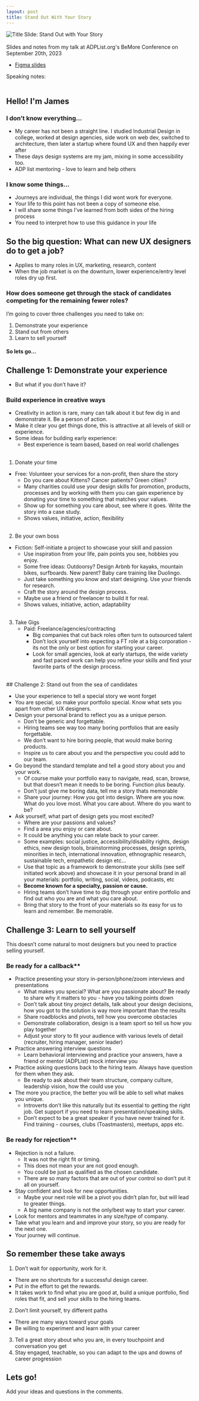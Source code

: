 ```yaml
---
layout: post
title: Stand Out With Your Story
---
```


![Title Slide: Stand Out with Your Story](/assets/posts/Stand1.png)
<br/><br/>Slides and notes from my talk at ADPList.org's BeMore Conference on September 20th, 2023
- [Figma slides](https://www.figma.com/proto/naFH2VJ7is5JuvsTSlO1KY/Stand-Out-With-Your-Story?page-id=0%3A1&type=design&node-id=418-10&viewport=3330%2C-350%2C0.16&t=cN51GumrcMek91D3-1&scaling=min-zoom&starting-point-node-id=418%3A10&mode=design)
<!--more-->
Speaking notes:
<br/><br/>
## Hello! I'm James
### I don’t know everything...
- My career has not been a straight line. I studied Industrial Design in college, worked at design agencies, side work on web dev, switched to architecture, then later a startup where found UX and then happily ever after
- These days design systems are my jam, mixing in some accessibility too.
- ADP list mentoring - love to learn and help others

### I know some things...

- Journeys are individual, the things I did wont work for everyone.
- Your life to this point has not been a copy of someone else.
- I will share some things I’ve learned from both sides of the hiring process
- You need to interpret how to use this guidance in your life

## So the big question: What can new UX designers do to get a job?

- Applies to many roles in UX, marketing, research, content
- When the job market is on the downturn, lower experience/entry level roles dry up first. 

### How does someone get through the stack of candidates competing for the remaining fewer roles?

I’m going to cover three challenges you need to take on:
1. Demonstrate your experience
2. Stand out from others
3. Learn to sell yourself

#### So lets go…

## Challenge 1: Demonstrate your experience

- But what if you don’t have it?

### Build experience in creative ways

- Creativity in action is rare, many can talk about it but few dig in and demonstrate it. Be a person of action. 
- Make it clear you get things done, this is attractive at all levels of skill or experience.
- Some ideas for building early experience:
    - Best experience is team based, based on real world challenges
<br/><br/>
1. Donate your time
- Free: Volunteer your services for a non-profit, then share the story
    - Do you care about Kittens? Cancer patients? Green cities?
    - Many charities could use your design skills for promotion, products, processes and by working with them you can gain experience by donating your time to something that matches your values.
    - Show up for something you care about, see where it goes. Write the story into a case study.
    - Shows values, initiative, action, flexibility
<br/><br/>
2. Be your own boss
- Fiction: Self-initiate a project to showcase your skill and passion
    - Use inspiration from your life, pain points you see, hobbies you enjoy.
    - Some free ideas: Outdoorsy? Design Arbnb for kayaks, mountain bikes, surfboards. New parent? Baby care training like Duolingo.
    - Just take something you know and start designing. Use your friends for research.
    - Craft the story around the design process.
    - Maybe use a friend or freelancer to build it for real.
    - Shows values, initiative, action, adaptability
<br/><br/>    
3. Take Gigs
    - Paid: Freelance/agencies/contracting
        - Big companies that cut back roles often turn to outsourced talent
        - Don’t lock yourself into expecting a FT role at a big corporation - its not the only or best option for starting your career.
        - Look for small agencies, look at early startups, the wide variety and fast paced work can help you refine your skills and find your favorite parts of the design process.
<br/>
## Challenge 2: Stand out from the sea of candidates

- Use your experience to tell a special story we wont forget
- You are special, so make your portfolio special. Know what sets you apart from other UX designers.
- Design your personal brand to reflect you as a unique person. 
   - Don’t be generic and forgettable.
   - Hiring teams see way too many boring portfolios that are easily forgettable.
   - We don’t want to hire boring people, that would make boring products.
   - Inspire us to care about you and the perspective you could add to our team.
- Go beyond the standard template and tell a good story about you and your work.
    - Of course make your portfolio easy to navigate, read, scan, browse, but that doesn’t mean it needs to be boring. Function plus beauty.
    - Don’t just give me boring data, tell me a story thats memorable
    - Share your journey:  How you got into design. Where are you now. What do you love most. What you care about. Where do you want to be?
- Ask yourself, what part of design gets you most excited? 
    - Where are your passions and values? 
    - Find a area you enjoy or care about. 
    - It could be anything you can relate back to your career. 
    - Some examples: social justice, accessibility/disability rights, design ethics, new design tools, brainstorming processes, design sprints, minorities in tech, international innovation, ethnographic research, sustainable tech, empathetic design etc...
    - Use that topic as a framework to demonstrate your skills (see self initiated work above) and showcase it in your personal brand in all your materials: portfolio, writing, social, videos, podcasts, etc
    - **Become known for a specialty, passion or cause.** 
    - Hiring teams don’t have time to dig through your entire portfolio and find out who you are and what you care about. 
    - Bring that story to the front of your materials so its easy for us to learn and remember. Be memorable.

## Challenge 3: Learn to sell yourself

This doesn’t come natural to most designers but you need to practice selling yourself.

### Be ready for a callback**

- Practice presenting your story in-person/phone/zoom interviews and presentations
    - What makes you special? What are you passionate about? Be ready to share why it matters to you - have you talking points down
    - Don’t talk about tiny project details, talk about your design decisions, how you got to the solution is way more important than the results
    - Share roadblocks and pivots, tell how you overcome obstacles
    - Demonstrate collaboration, design is a team sport so tell us how you play together
    - Adjust your story to fit your audience with various levels of detail (recruiter, hiring manager, senior leader)
- Practice answering interview questions
    - Learn behavioral interviewing and practice your answers, have a friend or mentor (ADPList) mock interview you
- Practice asking questions back to the hiring team. Always have question for them when they ask.
    - Be ready to ask about their team structure, company culture, leadership vision, how the could use you
- The more you practice, the better you will be able to sell what makes you unique.
    - Introverts don’t like this naturally but its essential to getting the right job. 
    Get support if you need to learn presentation/speaking skills.
    - Don’t expect to be a great speaker if you have never trained for it. 
    Find training - courses, clubs (Toastmasters), meetups, apps etc.

### Be ready for rejection**

- Rejection is not a failure.
    - It was not the right fit or timing. 
    - This does not mean your are not good enough. 
    - You could be just as qualified as the chosen candidate.
    - There are so many factors that are out of your control so don’t put it all on yourself.
- Stay confident and look for new opportunities.
    - Maybe your next role will be a pivot you didn’t plan for, but will lead to greater things.
    - A big name company is not the only/best way to start your career. 
- Look for mentors and teammates in any size/type of company.
- Take what you learn and and improve your story, so you are ready for the next one. 
- Your journey will continue.

## So remember these take aways

1. Don’t wait for opportunity, work for it.
- There are no shortcuts for a successful design career. 
- Put in the effort to get the rewards. 
- It takes work to find what you are good at, build a unique portfolio, find roles that fit, and sell your skills to the hiring teams.

2. Don’t limit yourself, try different paths
- There are many ways toward your goals
- Be willing to experiment and learn with your career
3. Tell a great story about who you are, in every touchpoint and conversation you get
4. Stay engaged, teachable, so you can adapt to the ups and downs of career progression

## Lets go!

Add your ideas and questions in the comments.
